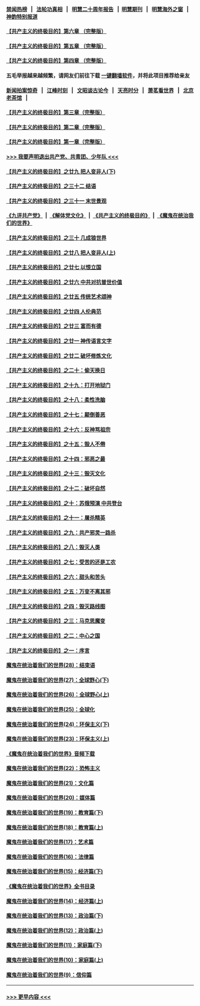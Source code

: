 #### [禁闻热榜](热点新闻.md?=0)  &nbsp;&nbsp;|&nbsp;&nbsp; [法轮功真相](https://github.com/gfw-breaker/truth/blob/master/README.md?=0) &nbsp;&nbsp;|&nbsp;&nbsp; [明慧二十周年报告](https://github.com/gfw-breaker/mh-reports/blob/master/README.md?=0) &nbsp;&nbsp;|&nbsp;&nbsp;[明慧期刊](https://github.com/gfw-breaker/mh-qikan) &nbsp;&nbsp;|&nbsp;&nbsp; [明慧海外之窗](https://github.com/gfw-breaker/mh-news/blob/master/README.md?=0) &nbsp;&nbsp;|&nbsp;&nbsp; [神韵特别报道](https://github.com/gfw-breaker/mh-news/blob/master/shenyun.md?=0)
#### [【共产主义的终极目的】第六章 （完整版）](../pages/nsc422/n11428913.md?t=03130231) 
#### [【共产主义的终极目的】第五章 （完整版）](../pages/nsc422/n11428912.md?t=03130231) 
#### [【共产主义的终极目的】第四章 （完整版）](../pages/nsc422/n11428907.md?t=03130231) 
#### 五毛举报越来越频繁，请网友们前往下载 [一键翻墙软件](https://github.com/gfw-breaker/ssr-accounts)，并将此项目推荐给亲友
#### [新闻拍案惊奇](https://github.com/gfw-breaker/banned-news/blob/master/pages/link4.md) &nbsp;&nbsp;|&nbsp;&nbsp; [江峰时刻](https://github.com/gfw-breaker/banned-news/blob/master/pages/link4.md) &nbsp;&nbsp;|&nbsp;&nbsp; [文昭谈古论今](https://github.com/gfw-breaker/banned-news/blob/master/pages/link4.md) &nbsp;&nbsp;|&nbsp;&nbsp; [天亮时分](https://github.com/gfw-breaker/banned-news/blob/master/pages/link4.md) &nbsp;&nbsp;|&nbsp;&nbsp; [萧茗看世界](https://github.com/gfw-breaker/banned-news/blob/master/pages/link4.md) &nbsp;&nbsp;|&nbsp;&nbsp; [北京老茶馆](https://github.com/gfw-breaker/banned-news/blob/master/pages/link4.md) &nbsp;&nbsp;|&nbsp;&nbsp; 
#### [【共产主义的终极目的】第三章（完整版）](../pages/nsc422/n11428848.md?t=03130231) 
#### [【共产主义的终极目的】第二章（完整版）](../pages/nsc422/n11428831.md?t=03130231) 
#### [【共产主义的终极目的】第一章（完整版）](../pages/nsc422/n11417651.md?t=03130231) 
#### [>>> 我要声明退出共产党、共青团、少年队 <<<](https://github.com/begood0513/goodnews/blob/master/quit/letter.md) 
#### [【共产主义的终极目的】之廿九 把人变非人(下)](../pages/nsc422/n11344140.md?t=03130231) 
#### [【共产主义的终极目的】之三十二 结语](../pages/nsc422/n11360535.md?t=03130231) 
#### [【共产主义的终极目的】之三十一 末世景观](../pages/nsc422/n11351129.md?t=03130231) 
#### [《九评共产党》](https://github.com/begood0513/9ping.md/blob/master/README.md) &nbsp;|&nbsp; [《解体党文化》](../../../../jtdwh.md/blob/master/README.md)  &nbsp;|&nbsp; [《共产主义的终极目的》](../../../../gczydzjmd.md/blob/master/README.md) &nbsp;|&nbsp; [《魔鬼在统治我们的世界》](../../../../mgztzwmdsj.md/blob/master/README.md) 
#### [【共产主义的终极目的】之三十 几成狼世界](../pages/nsc422/n11348280.md?t=03130231) 
#### [【共产主义的终极目的】之廿八 把人变非人(上)](../pages/nsc422/n11340492.md?t=03130231) 
#### [【共产主义的终极目的】之廿七 以恨立国](../pages/nsc422/n11336944.md?t=03130231) 
#### [【共产主义的终极目的】之廿六 中共对抗普世价值](../pages/nsc422/n11324785.md?t=03130231) 
#### [【共产主义的终极目的】之廿五 传统艺术颂神](../pages/nsc422/n11296396.md?t=03130231) 
#### [【共产主义的终极目的】之廿四 人伦典范](../pages/nsc422/n11296397.md?t=03130231) 
#### [【共产主义的终极目的】之廿三 富而有德](../pages/nsc422/n11283598.md?t=03130231) 
#### [【共产主义的终极目的】之廿一 神传语言文字](../pages/nsc422/n11263265.md?t=03130231) 
#### [【共产主义的终极目的】之廿二 破坏修炼文化](../pages/nsc422/n11245728.md?t=03130231) 
#### [【共产主义的终极目的】之二十：偷天换日](../pages/nsc422/n11238846.md?t=03130231) 
#### [【共产主义的终极目的】之十九：打开地狱门](../pages/nsc422/n11206376.md?t=03130231) 
#### [【共产主义的终极目的】之十八：柔性洗脑](../pages/nsc422/n11199994.md?t=03130231) 
#### [【共产主义的终极目的】之十七：颠倒善恶](../pages/nsc422/n11179782.md?t=03130231) 
#### [【共产主义的终极目的】之十六：反神骂祖宗](../pages/nsc422/n11166798.md?t=03130231) 
#### [【共产主义的终极目的】之十五：毁人不倦](../pages/nsc422/n11166792.md?t=03130231) 
#### [【共产主义的终极目的】之十四：邪恶之最](../pages/nsc422/n11150249.md?t=03130231) 
#### [【共产主义的终极目的】之十三：毁灭文化](../pages/nsc422/n11135227.md?t=03130231) 
#### [【共产主义的终极目的】之十二：破坏自然](../pages/nsc422/n11135214.md?t=03130231) 
#### [【共产主义的终极目的】之十：苏俄预演 中共登台](../pages/nsc422/n11118424.md?t=03130231) 
#### [【共产主义的终极目的】之十一：屠杀精英](../pages/nsc422/n11118442.md?t=03130231) 
#### [【共产主义的终极目的】之九：共产邪灵一路杀](../pages/nsc422/n11114139.md?t=03130231) 
#### [【共产主义的终极目的】之八：毁灭人类](../pages/nsc422/n11108503.md?t=03130231) 
#### [【共产主义的终极目的】之七：受苦的还是工农](../pages/nsc422/n11101809.md?t=03130231) 
#### [【共产主义的终极目的】之六：甜头和苦头](../pages/nsc422/n11096971.md?t=03130231) 
#### [【共产主义的终极目的】之五：万变不离其邪](../pages/nsc422/n11091285.md?t=03130231) 
#### [【共产主义的终极目的】之四：毁灭路线图](../pages/nsc422/n11086284.md?t=03130231) 
#### [【共产主义的终极目的】之三：马克思魔变](../pages/nsc422/n11061941.md?t=03130231) 
#### [【共产主义的终极目的】之二：中心之国](../pages/nsc422/n11047728.md?t=03130231) 
#### [【共产主义的终极目的】之一：序言](../pages/nsc422/n11086077.md?t=03130231) 
#### [魔鬼在统治着我们的世界(28)：结束语](../pages/nsc422/n10936246.md?t=03130231) 
#### [魔鬼在统治着我们的世界(27)：全球野心(下)](../pages/nsc422/n10928319.md?t=03130231) 
#### [魔鬼在统治着我们的世界(26)：全球野心(上)](../pages/nsc422/n10900318.md?t=03130231) 
#### [魔鬼在统治着我们的世界(25)：全球化](../pages/nsc422/n10788205.md?t=03130231) 
#### [魔鬼在统治着我们的世界(24)：环保主义(下)](../pages/nsc422/n10695307.md?t=03130231) 
#### [魔鬼在统治着我们的世界(23)：环保主义(上)](../pages/nsc422/n10688613.md?t=03130231) 
#### [《魔鬼在统治着我们的世界》音频下载](../pages/nsc422/n10635553.md?t=03130231) 
#### [魔鬼在统治着我们的世界(22)：恐怖主义](../pages/nsc422/n10614727.md?t=03130231) 
#### [魔鬼在统治着我们的世界(21)：文化篇](../pages/nsc422/n10597706.md?t=03130231) 
#### [魔鬼在统治着我们的世界(20)：媒体篇](../pages/nsc422/n10586579.md?t=03130231) 
#### [魔鬼在统治着我们的世界(19)：教育篇(下)](../pages/nsc422/n10564808.md?t=03130231) 
#### [魔鬼在统治着我们的世界(18)：教育篇(上)](../pages/nsc422/n10526970.md?t=03130231) 
#### [魔鬼在统治着我们的世界(17)：艺术篇](../pages/nsc422/n10499093.md?t=03130231) 
#### [魔鬼在统治着我们的世界(16)：法律篇](../pages/nsc422/n10485969.md?t=03130231) 
#### [魔鬼在统治着我们的世界(15)：经济篇(下)](../pages/nsc422/n10469975.md?t=03130231) 
#### [《魔鬼在统治着我们的世界》全书目录](../pages/nsc422/n10464261.md?t=03130231) 
#### [魔鬼在统治着我们的世界(14)：经济篇(上)](../pages/nsc422/n10457370.md?t=03130231) 
#### [魔鬼在统治着我们的世界(13)：政治篇(下)](../pages/nsc422/n10448270.md?t=03130231) 
#### [魔鬼在统治着我们的世界(12)：政治篇(上)](../pages/nsc422/n10444576.md?t=03130231) 
#### [魔鬼在统治着我们的世界(11)：家庭篇(下)](../pages/nsc422/n10440961.md?t=03130231) 
#### [魔鬼在统治着我们的世界(10)：家庭篇(上)](../pages/nsc422/n10435448.md?t=03130231) 
#### [魔鬼在统治着我们的世界(9)：信仰篇](../pages/nsc422/n10432159.md?t=03130231) 

----
#### [ >>> 更早内容 <<< ](../indexes/nsc422-earlier.md)
